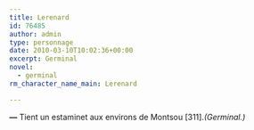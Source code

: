 ```yaml
---
title: Lerenard
id: 76485
author: admin
type: personnage
date: 2010-03-10T10:02:36+00:00
excerpt: Germinal
novel:
  - germinal
rm_character_name_main: Lerenard

---
```

**—** Tient un estaminet aux environs de Montsou [311]._(Germinal.)_